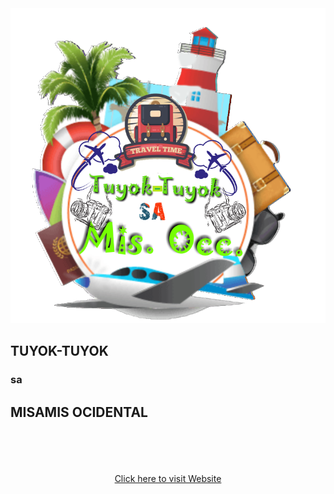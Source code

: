 
<html lang="en">
<meta charset="UTF-8">
<meta name="viewport" content="width=device-width, initial-scale=1">
<meta name="viewport" content="initial-scale=1, maximum-scale=1">
<head>
<title> MISAMIS OCCIDENTAL</title>
	<link rel="stylesheet" href="1.design.css">
</head>
<audio autoplay=" " src="Misamis Occidental By Jhay-know (RVW) Lyrics.mp3"> </audio>
<body class="body">
	<center><img src="images/logohci.png"></center>
    <div class="text-container">
		<div class="welcome-text">
			<h2>  TUYOK-TUYOK</h2><div>
<div class="text-container">
			<h3>sa</h3><div>
<div class="text-container">
    <h2>MISAMIS OCIDENTAL</h2></div>
    <textborder: 4px solid green;>
     <br><br>
  <br><br>
	<center><a href="1.2 Misamis Occidental.html"> Click here to visit Website</a></center>
		</div>
	</body>
	</html>
